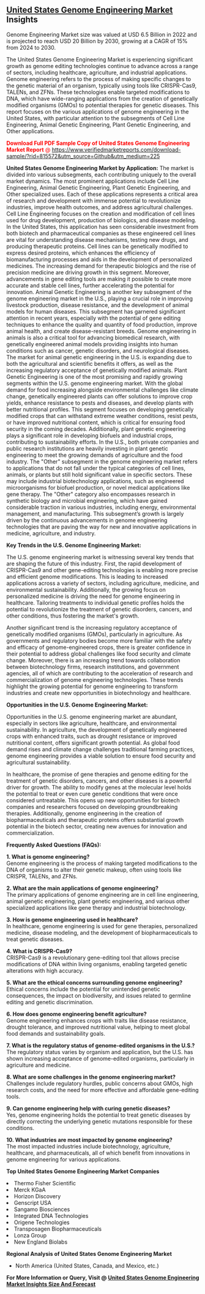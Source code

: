 <h2><a href="https://www.verifiedmarketreports.com/download-sample/?rid=815572&amp;utm_source=Github&amp;utm_medium=225" target="_blank">United States Genome Engineering Market</a> Insights</h2><p>Genome Engineering Market size was valued at USD 6.5 Billion in 2022 and is projected to reach USD 20 Billion by 2030, growing at a CAGR of 15% from 2024 to 2030.</p><p><p>The United States Genome Engineering Market is experiencing significant growth as genome editing technologies continue to advance across a range of sectors, including healthcare, agriculture, and industrial applications. Genome engineering refers to the process of making specific changes to the genetic material of an organism, typically using tools like CRISPR-Cas9, TALENs, and ZFNs. These technologies enable targeted modifications to DNA, which have wide-ranging applications from the creation of genetically modified organisms (GMOs) to potential therapies for genetic diseases. This report focuses on the various applications of genome engineering in the United States, with particular attention to the subsegments of Cell Line Engineering, Animal Genetic Engineering, Plant Genetic Engineering, and Other applications. <p><span class=""><span style="color: #ff0000;"><strong>Download Full PDF Sample Copy of United States Genome Engineering Market Report</strong> @ </span><a href="https://www.verifiedmarketreports.com/download-sample/?rid=815572&amp;utm_source=Github&amp;utm_medium=225" target="_blank">https://www.verifiedmarketreports.com/download-sample/?rid=815572&amp;utm_source=Github&amp;utm_medium=225</a></span></p></p> <p><strong>United States Genome Engineering Market by Application:</strong> The market is divided into various subsegments, each contributing uniquely to the overall market dynamics. The most prominent applications include Cell Line Engineering, Animal Genetic Engineering, Plant Genetic Engineering, and Other specialized uses. Each of these applications represents a critical area of research and development with immense potential to revolutionize industries, improve health outcomes, and address agricultural challenges. Cell Line Engineering focuses on the creation and modification of cell lines used for drug development, production of biologics, and disease modeling. In the United States, this application has seen considerable investment from both biotech and pharmaceutical companies as these engineered cell lines are vital for understanding disease mechanisms, testing new drugs, and producing therapeutic proteins. Cell lines can be genetically modified to express desired proteins, which enhances the efficiency of biomanufacturing processes and aids in the development of personalized medicines. The increasing demand for therapeutic biologics and the rise of precision medicine are driving growth in this segment. Moreover, advancements in gene editing tools are making it possible to create more accurate and stable cell lines, further accelerating the potential for innovation. Animal Genetic Engineering is another key subsegment of the genome engineering market in the U.S., playing a crucial role in improving livestock production, disease resistance, and the development of animal models for human diseases. This subsegment has garnered significant attention in recent years, especially with the potential of gene editing techniques to enhance the quality and quantity of food production, improve animal health, and create disease-resistant breeds. Genome engineering in animals is also a critical tool for advancing biomedical research, with genetically engineered animal models providing insights into human conditions such as cancer, genetic disorders, and neurological diseases. The market for animal genetic engineering in the U.S. is expanding due to both the agricultural and scientific benefits it offers, as well as the increasing regulatory acceptance of genetically modified animals. Plant Genetic Engineering is one of the most promising and rapidly growing segments within the U.S. genome engineering market. With the global demand for food increasing alongside environmental challenges like climate change, genetically engineered plants can offer solutions to improve crop yields, enhance resistance to pests and diseases, and develop plants with better nutritional profiles. This segment focuses on developing genetically modified crops that can withstand extreme weather conditions, resist pests, or have improved nutritional content, which is critical for ensuring food security in the coming decades. Additionally, plant genetic engineering plays a significant role in developing biofuels and industrial crops, contributing to sustainability efforts. In the U.S., both private companies and public research institutions are heavily investing in plant genetic engineering to meet the growing demands of agriculture and the food industry. The "Other" subsegment in the genome engineering market refers to applications that do not fall under the typical categories of cell lines, animals, or plants but still hold significant value in specific sectors. These may include industrial biotechnology applications, such as engineered microorganisms for biofuel production, or novel medical applications like gene therapy. The "Other" category also encompasses research in synthetic biology and microbial engineering, which have gained considerable traction in various industries, including energy, environmental management, and manufacturing. This subsegment’s growth is largely driven by the continuous advancements in genome engineering technologies that are paving the way for new and innovative applications in medicine, agriculture, and industry. <p><strong>Key Trends in the U.S. Genome Engineering Market:</strong></p> <p>The U.S. genome engineering market is witnessing several key trends that are shaping the future of this industry. First, the rapid development of CRISPR-Cas9 and other gene-editing technologies is enabling more precise and efficient genome modifications. This is leading to increased applications across a variety of sectors, including agriculture, medicine, and environmental sustainability. Additionally, the growing focus on personalized medicine is driving the need for genome engineering in healthcare. Tailoring treatments to individual genetic profiles holds the potential to revolutionize the treatment of genetic disorders, cancers, and other conditions, thus fostering the market's growth.</p> <p>Another significant trend is the increasing regulatory acceptance of genetically modified organisms (GMOs), particularly in agriculture. As governments and regulatory bodies become more familiar with the safety and efficacy of genome-engineered crops, there is greater confidence in their potential to address global challenges like food security and climate change. Moreover, there is an increasing trend towards collaboration between biotechnology firms, research institutions, and government agencies, all of which are contributing to the acceleration of research and commercialization of genome engineering technologies. These trends highlight the growing potential for genome engineering to transform industries and create new opportunities in biotechnology and healthcare.</p> <p><strong>Opportunities in the U.S. Genome Engineering Market:</strong></p> <p>Opportunities in the U.S. genome engineering market are abundant, especially in sectors like agriculture, healthcare, and environmental sustainability. In agriculture, the development of genetically engineered crops with enhanced traits, such as drought resistance or improved nutritional content, offers significant growth potential. As global food demand rises and climate change challenges traditional farming practices, genome engineering provides a viable solution to ensure food security and agricultural sustainability.</p> <p>In healthcare, the promise of gene therapies and genome editing for the treatment of genetic disorders, cancers, and other diseases is a powerful driver for growth. The ability to modify genes at the molecular level holds the potential to treat or even cure genetic conditions that were once considered untreatable. This opens up new opportunities for biotech companies and researchers focused on developing groundbreaking therapies. Additionally, genome engineering in the creation of biopharmaceuticals and therapeutic proteins offers substantial growth potential in the biotech sector, creating new avenues for innovation and commercialization.</p> <p><strong>Frequently Asked Questions (FAQs):</strong></p> <p><strong>1. What is genome engineering?</strong><br>Genome engineering is the process of making targeted modifications to the DNA of organisms to alter their genetic makeup, often using tools like CRISPR, TALENs, and ZFNs.</p> <p><strong>2. What are the main applications of genome engineering?</strong><br>The primary applications of genome engineering are in cell line engineering, animal genetic engineering, plant genetic engineering, and various other specialized applications like gene therapy and industrial biotechnology.</p> <p><strong>3. How is genome engineering used in healthcare?</strong><br>In healthcare, genome engineering is used for gene therapies, personalized medicine, disease modeling, and the development of biopharmaceuticals to treat genetic diseases.</p> <p><strong>4. What is CRISPR-Cas9?</strong><br>CRISPR-Cas9 is a revolutionary gene-editing tool that allows precise modifications of DNA within living organisms, enabling targeted genetic alterations with high accuracy.</p> <p><strong>5. What are the ethical concerns surrounding genome engineering?</strong><br>Ethical concerns include the potential for unintended genetic consequences, the impact on biodiversity, and issues related to germline editing and genetic discrimination.</p> <p><strong>6. How does genome engineering benefit agriculture?</strong><br>Genome engineering enhances crops with traits like disease resistance, drought tolerance, and improved nutritional value, helping to meet global food demands and sustainability goals.</p> <p><strong>7. What is the regulatory status of genome-edited organisms in the U.S.?</strong><br>The regulatory status varies by organism and application, but the U.S. has shown increasing acceptance of genome-edited organisms, particularly in agriculture and medicine.</p> <p><strong>8. What are some challenges in the genome engineering market?</strong><br>Challenges include regulatory hurdles, public concerns about GMOs, high research costs, and the need for more effective and affordable gene-editing tools.</p> <p><strong>9. Can genome engineering help with curing genetic diseases?</strong><br>Yes, genome engineering holds the potential to treat genetic diseases by directly correcting the underlying genetic mutations responsible for these conditions.</p> <p><strong>10. What industries are most impacted by genome engineering?</strong><br>The most impacted industries include biotechnology, agriculture, healthcare, and pharmaceuticals, all of which benefit from innovations in genome engineering for various applications.</p> </p><p><strong>Top United States Genome Engineering Market Companies</strong></p><div data-test-id=""><p><li>Thermo Fisher Scientific</li><li> Merck KGaA</li><li> Horizon Discovery</li><li> Genscript USA</li><li> Sangamo Biosciences</li><li> Integrated DNA Technologies</li><li> Origene Technologies</li><li> Transposagen Biopharmaceuticals</li><li> Lonza Group</li><li> New England Biolabs</li></p><div><strong>Regional Analysis of&nbsp;United States Genome Engineering Market</strong></div><ul><li dir="ltr"><p dir="ltr">North America&nbsp;(United States, Canada, and Mexico, etc.)</p></li></ul><p><strong>For More Information or Query, Visit @&nbsp;</strong><strong><a href="https://www.verifiedmarketreports.com/product/genome-engineering-market/?utm_source=Github&amp;utm_medium=225" target="_blank">United States Genome Engineering Market Insights Size And Forecast</a></strong></p></div>

